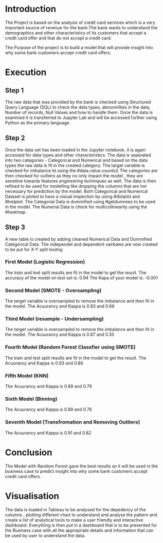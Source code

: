 # Introduction
The Project is based on the analysis of credit card services which is a very important source of revenue for the bank.The bank wants to understand the demographics and other characteristics of its customers that accept a credit card offer and that do not accept a credit card.

The Purpose of the project is to build a model that will provide insight into why some bank customers accept credit card offers.

# Execution 

## Step 1
The raw data that was provided by the bank is checked using Structured Query Language (SQL) to check the data types, abnormilties in the data, Number of records, Null Values and how to handle them.
Once the data is examined it is transferred to Jupyter Lab and will be accessed further using Python as the primary language.

## Step 2
Once the data set has been loaded in the Jupyter notebook, it is again accessed for data types and other characteristics.
The data is seperated into two categories - Categorical and Numerical and based on the data types the raw data is fit in the created category.
The target variable is checked for imbalance bt using the #data.value.counts()
The categories are then checked for outliers as they no only impact the model , they are sensitive towards features engineering techniques as well.
The data is then refined to be used for modelling like dropping the columns that are not necessary for prediction by the model.
Both Categorical and Numerical Dataset is ploted to have a visiual inspection by using #distplot and #histplot.
The Categorial Data is dummified using #getdummies to be used in the model.
The Numerial Data is check for multicollinearity using the #heatmap.

## Step 3
A new table is created by adding cleaned Numerical Data and Dummified Categorical Data.
The independet and dependent vairbales are now created to be put for X-Y split tesitng

### First Model (Logistic Regression)
The train and test split results are fit in the model to get the result.
The accuracy of the model on test set is: 0.94 
The Kapa of your model is:  -0.001

### Second Model (SMOTE - Oversampling)
The target variable is oversampled to remove the imbalance and then fit in the model.
The Acuurancy and Kappa is 0.83 and 0.66

### Third Model (resample - Undersampling)
The target variable is oversampled to remove the imbalance and then fit in the model.
The Acuurancy and Kappa is 0.67 and 0.35

### Fourth Model (Random Forest Classfier using SMOTE)
The train and test split results are fit in the model to get the result.
The Acuurancy and Kappa is 0.93 and 0.86

### Fifth Model (KNN)
The Acuurancy and Kappa is 0.89 and 0.79

### Sixth Model (Binning)
The Acuurancy and Kappa is 0.89 and 0.78

### Seventh Model (Transfromation and Removing Outliers)
The Acuurancy and Kappa is 0.91 and 0.82

# Conclusion
The Model with Random Forest gave the best results so it will be used in the business case to predict insight into why some bank customers accept credit card offers.

# Visualisation 
The data is loaded in Tableau to be analysed for the depedency of the columns , plotting different chart to understand and analyse the pattern and create a list of analytical tools to make a user friendly and interactive dashboard.
Everything is then put in a dashboard that is to be presented for the Business case with all the appropriate details and information that can be used by user to understand the data. 
